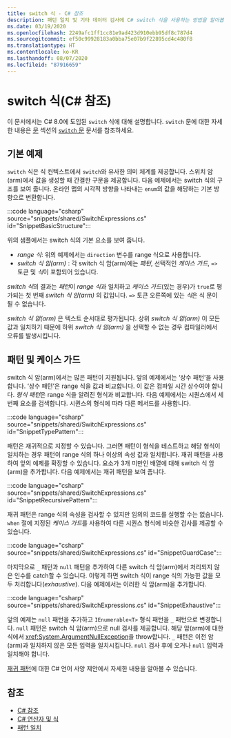 ```yaml
---
title: switch 식 - C# 참조
description: 패턴 일치 및 기타 데이터 검사에 C# switch 식을 사용하는 방법을 알아봅니다.
ms.date: 03/19/2020
ms.openlocfilehash: 2249afc1ff1cc81e9ad423d910ebb95df8c787d4
ms.sourcegitcommit: ef50c99928183a0bba75e07b9f22895cd4c480f8
ms.translationtype: HT
ms.contentlocale: ko-KR
ms.lasthandoff: 08/07/2020
ms.locfileid: "87916659"
---
```

# <a name="switch-expression-c-reference"></a>switch 식(C# 참조)

이 문서에서는 C# 8.0에 도입된 `switch` 식에 대해 설명합니다. `switch` 문에 대한 자세한 내용은 [문](../keywords/index.md) 섹션의 [`switch` 문](../keywords/switch.md) 문서를 참조하세요.

## <a name="basic-example"></a>기본 예제

`switch` 식은 식 컨텍스트에서 `switch`와 유사한 의미 체계를 제공합니다. 스위치 암(arm)에서 값을 생성할 때 간결한 구문을 제공합니다. 다음 예제에서는 switch 식의 구조를 보여 줍니다. 온라인 맵의 시각적 방향을 나타내는 `enum`의 값을 해당하는 기본 방향으로 변환합니다.

:::code language="csharp" source="snippets/shared/SwitchExpressions.cs" id="SnippetBasicStructure":::

위의 샘플에서는 switch 식의 기본 요소를 보여 줍니다.

- *range 식*: 위의 예제에서는 `direction` 변수를 range 식으로 사용합니다.
- *switch 식 암(arm)* : 각 switch 식 암(arm)에는 *패턴*, 선택적인 *케이스 가드*, `=>` 토큰 및 *식*이 포함되어 있습니다.

*switch 식*의 결과는 *패턴*이 *range 식*과 일치하고 *케이스 가드*(있는 경우)가 `true`로 평가되는 첫 번째 *switch 식 암(arm)* 의 값입니다. `=>` 토큰 오른쪽에 있는 *식*은 식 문이 될 수 없습니다.

*switch 식 암(arm)* 은 텍스트 순서대로 평가됩니다. 상위 *switch 식 암(arm)* 이 모든 값과 일치하기 때문에 하위 *switch 식 암(arm)* 을 선택할 수 없는 경우 컴파일러에서 오류를 발생시킵니다.

## <a name="patterns-and-case-guards"></a>패턴 및 케이스 가드

switch 식 암(arm)에서는 많은 패턴이 지원됩니다. 앞의 예제에서는 ‘상수 패턴’을 사용합니다. ‘상수 패턴’은 range 식을 값과 비교합니다. 이 값은 컴파일 시간 상수여야 합니다. *형식 패턴*은 range 식을 알려진 형식과 비교합니다. 다음 예제에서는 시퀀스에서 세 번째 요소를 검색합니다. 시퀀스의 형식에 따라 다른 메서드를 사용합니다.

:::code language="csharp" source="snippets/shared/SwitchExpressions.cs" id="SnippetTypePattern":::

패턴은 재귀적으로 지정할 수 있습니다. 그러면 패턴이 형식을 테스트하고 해당 형식이 일치하는 경우 패턴이 range 식의 하나 이상의 속성 값과 일치합니다. 재귀 패턴을 사용하여 앞의 예제를 확장할 수 있습니다. 요소가 3개 미만인 배열에 대해 switch 식 암(arm)을 추가합니다. 다음 예제에서는 재귀 패턴을 보여 줍니다.

:::code language="csharp" source="snippets/shared/SwitchExpressions.cs" id="SnippetRecursivePattern":::

재귀 패턴은 range 식의 속성을 검사할 수 있지만 임의의 코드를 실행할 수는 없습니다. `when` 절에 지정된 *케이스 가드*를 사용하여 다른 시퀀스 형식에 비슷한 검사를 제공할 수 있습니다.

:::code language="csharp" source="snippets/shared/SwitchExpressions.cs" id="SnippetGuardCase":::

마지막으로 `_` 패턴과 `null` 패턴을 추가하여 다른 switch 식 암(arm)에서 처리되지 않은 인수를 catch할 수 있습니다. 이렇게 하면 switch 식이 range 식의 가능한 값을 모두 처리합니다(*exhaustive*). 다음 예제에서는 이러한 식 암(arm)을 추가합니다.

:::code language="csharp" source="snippets/shared/SwitchExpressions.cs" id="SnippetExhaustive":::

앞의 예제는 `null` 패턴을 추가하고 `IEnumerable<T>` 형식 패턴을 `_` 패턴으로 변경합니다. `null` 패턴은 switch 식 암(arm)으로 null 검사를 제공합니다. 해당 암(arm)에 대한 식에서 <xref:System.ArgumentNullException>을 throw합니다. `_` 패턴은 이전 암(arm)과 일치하지 않은 모든 입력을 일치시킵니다. `null` 검사 후에 오거나 `null` 입력과 일치해야 합니다.

[재귀 패턴](~/_csharplang/proposals/csharp-8.0/patterns.md#switch-expression)에 대한 C# 언어 사양 제안에서 자세한 내용을 알아볼 수 있습니다.

## <a name="see-also"></a>참조

- [C# 참조](../index.md)
- [C# 연산자 및 식](index.md)
- [패턴 일치](../../pattern-matching.md)
